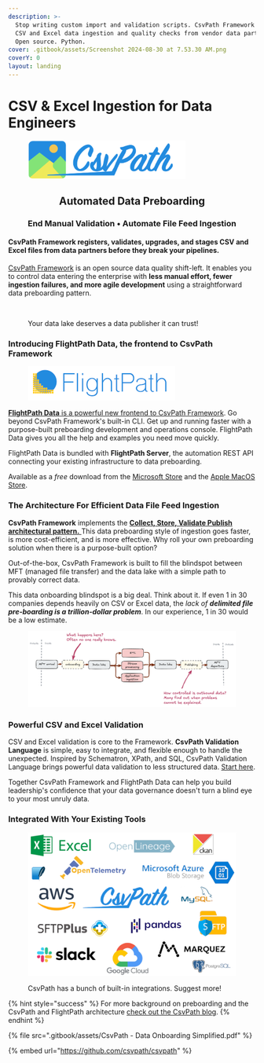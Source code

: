 ```yaml
---
description: >-
  Stop writing custom import and validation scripts. CsvPath Framework automates
  CSV and Excel data ingestion and quality checks from vendor data partners.
  Open source. Python.
cover: .gitbook/assets/Screenshot 2024-08-30 at 7.53.30 AM.png
coverY: 0
layout: landing
---
```


# CSV & Excel Ingestion for Data Engineers

<figure><img src=".gitbook/assets/logo-wordmark-200dpi-428x105.png" alt="Logo for the CsvPath Framework" width="321"><figcaption></figcaption></figure>

<h2 align="center">Automated Data Preboarding</h2>

<h3 align="center">End Manual Validation • Automate File Feed Ingestion</h3>

#### CsvPath Framework registers, validates, upgrades, and stages CSV and Excel files from data partners before they break your pipelines.

[CsvPath Framework](https://github.com/csvpath/csvpath) is an open source data quality shift-left. It enables you to control data entering the enterprise with **less manual effort, fewer ingestion failures, and more agile development** using a straightforward data preboarding pattern.  &#x20;

<figure><img src=".gitbook/assets/Screenshot 2025-03-09 at 6.45.40 PM.png" alt="" width="375"><figcaption><p>Your data lake deserves a data publisher it can trust!</p></figcaption></figure>

### Introducing FlightPath Data, the frontend to CsvPath Framework

<figure><img src=".gitbook/assets/flightpath-logo-1-sm.png" alt=""><figcaption></figcaption></figure>

[**FlightPath Data** is a powerful new frontend to CsvPath Framework](https://www.flightpathdata.com/). Go beyond CsvPath Framework's built-in CLI. Get up and running faster with a purpose-built preboarding development and operations console. FlightPath Data gives you all the help and examples you need move quickly.&#x20;

FlightPath Data is bundled with **FlightPath Server**, the automation REST API connecting your existing infrastructure to data preboarding.&#x20;

Available as a _free_ download from the [Microsoft Store](https://apps.microsoft.com/detail/9p9pbpkz4jdf?hl=en-US\&gl=US) and the [Apple MacOS Store](https://apps.apple.com/us/app/flightpath-data/id6745823097).

### The Architecture For Efficient Data File Feed Ingestion

**CsvPath Framework** implements the [**Collect, Store, Validate Publish architectural pattern.** ](https://static1.squarespace.com/static/66df9d47982d0d40e1574327/t/6771fe6f63bbf5361725ad05/1735523953587/The+Collect+Store+Validate+Pattern+-+Atesta+Analytics.pdf)This data preboarding style of ingestion goes faster, is more cost-efficient, and is more effective. Why roll your own preboarding solution when there is a purpose-built option?

Out-of-the-box, CsvPath Framework is built to fill the blindspot between MFT (managed file transfer) and the data lake with a simple path to provably correct data.

This data onboarding blindspot is a big deal. Think about it. If even 1 in 30 companies depends heavily on CSV or Excel data, the _lack of **delimited file pre-boarding is a trillion-dollar problem**_. In our experience, 1 in 30 would be a low estimate.&#x20;

<figure><img src=".gitbook/assets/data-flow.png" alt="A data flow diagram showing how CSV, Excel and other tabular data come into the organization through a preboarding process that acts as a Trusted Publisher to the data lake and applications."><figcaption></figcaption></figure>

### Powerful CSV and Excel Validation

CSV and Excel validation is core to the Framework. **CsvPath Validation Language** is simple, easy to integrate, and flexible enough to handle the unexpected. Inspired by Schematron, XPath, and SQL, CsvPath Validation Language brings powerful data validation to less structured data. [Start here](topics/validation/schemas-or-rules.md).

Together CsvPath Framework and FlightPath Data can help you build leadership's confidence that your data governance doesn't turn a blind eye to your most unruly data.&#x20;

### Integrated With Your Existing Tools

<figure><img src=".gitbook/assets/integration_logos (8).png" alt="Logos of the many popular DataOps tools that are integrated with CsvPath Framework: aws s3, azure, slack, Excel, opentelemetry, sftp, ckan, pandas, openlineage, and more" width="563"><figcaption><p>CsvPath has a bunch of built-in integrations. Suggest more!</p></figcaption></figure>

{% hint style="success" %}
For more background on preboarding and the CsvPath and FlightPath architecture [check out the CsvPath blog](https://blog.csvpath.org/).&#x20;
{% endhint %}

{% file src=".gitbook/assets/CsvPath - Data Onboarding Simplified.pdf" %}

{% embed url="https://github.com/csvpath/csvpath" %}
